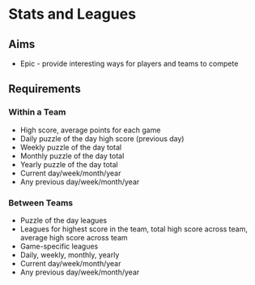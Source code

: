 Stats and Leagues
=================

Aims
----

- Epic - provide interesting ways for players and teams to compete

Requirements
------------

### Within a Team

- High score, average points for each game
- Daily puzzle of the day high score (previous day)
- Weekly puzzle of the day total
- Monthly puzzle of the day total
- Yearly puzzle of the day total
- Current day/week/month/year
- Any previous day/week/month/year

### Between Teams

- Puzzle of the day leagues
- Leagues for highest score in the team, total high score across team, average high score across team
- Game-specific leagues
- Daily, weekly, monthly, yearly
- Current day/week/month/year
- Any previous day/week/month/year
